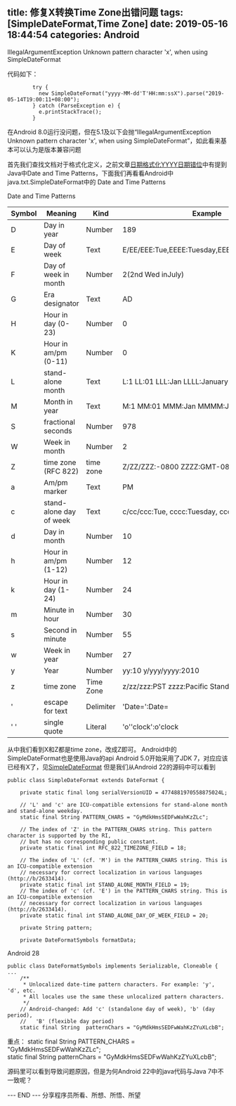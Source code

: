 title: 修复X转换Time Zone出错问题
tags: [SimpleDateFormat,Time Zone]
date: 2019-05-16 18:44:54
categories: Android
---
IllegalArgumentException Unknown pattern character 'x', when using SimpleDateFormat
   
代码如下：
```
        try {
          new SimpleDateFormat("yyyy-MM-dd'T'HH:mm:ssX").parse("2019-05-14T19:00:11+08:00");
        } catch (ParseException e) {
          e.printStackTrace();
        }
```
在Android 8.0运行没问题，但在5.1及以下会抛“IllegalArgumentException Unknown pattern character 'x', when using SimpleDateFormat”，如此看来基本可以认为是版本兼容问题

<!-- more -->

首先我们查找文档对于格式化定义，之前文章[日期格式化YYYY日期错位](/2018/01/03/date-formate-YYYY-in-java/)中有提到Java中Date and Time Patterns，下面我们再看看Android中java.txt.SimpleDateFormat中的
Date and Time Patterns
  
Date and Time Patterns  
 
| Symbol| Meaning | Kind | Example |
| -------- | ----- | ---- | ---- |
| D| 	Day in year	| Number| 	189| 
| E| 	Day of week	| Text	| E/EE/EEE:Tue,EEEE:Tuesday,EEEEE:T| 
| F	| Day of week in month| 	Number	| 2(2nd Wed inJuly)|
| G        | Era designator      | Text | AD |
| H| 	Hour in day (0-23)| 	Number| 	0| 
| K| 	Hour in am/pm (0-11)	| Number| 	0| 
| L| 	stand-alone month	| Text | 	L:1 LL:01 LLL:Jan LLLL:January LLLLL:J| 
| M	| Month in year	| Text| 	M:1 MM:01 MMM:Jan MMMM:January MMMMM:J| 
| S	| fractional seconds| 	Number| 	978| 
| W| 	Week in month| 	Number| 	2| 
| Z	| time zone (RFC 822)	| time zone| 	Z/ZZ/ZZZ:-0800 ZZZZ:GMT-08:00 ZZZZZ:-08:00|
| a| 	Am/pm marker	| Text| 	PM| 
| c| 	stand-alone day of week	| Text| 	c/cc/ccc:Tue, cccc:Tuesday, ccccc:T| 
| d	| Day in month| 	Number| 	10|  
| h| 	Hour in am/pm (1-12)| 	Number	| 12| 
| k	| Hour in day (1-24)| 	Number| 	24| 
| m| 	Minute in hour| 	Number	| 30| 
| s	| Second in minute	| Number| 	55| 
| w| 	Week in year| 	Number| 	27| 
| y |	Year |	Number|	yy:10 y/yyy/yyyy:2010 |
| z| 	time zone	| Time Zone	| z/zz/zzz:PST zzzz:Pacific Standard Time| 
| '| 	escape for text	| Delimiter	| 'Date=':Date=| 
| ' '| 	single quote	| Literal	| 'o''clock':o'clock| 

从中我们看到X和Z都是time zone，改成Z即可。
Android中的SimpleDateFormat也是使用Java的api
Android 5.0开始采用了JDK 7，对应应该已经有X了，见[SimpleDateFormat](https://docs.oracle.com/javase/7/docs/api/java/text/SimpleDateFormat.html)
但是我们从Android 22的源码中可以看到
```
public class SimpleDateFormat extends DateFormat {

    private static final long serialVersionUID = 4774881970558875024L;

    // 'L' and 'c' are ICU-compatible extensions for stand-alone month and stand-alone weekday.
    static final String PATTERN_CHARS = "GyMdkHmsSEDFwWahKzZLc";

    // The index of 'Z' in the PATTERN_CHARS string. This pattern character is supported by the RI,
    // but has no corresponding public constant.
    private static final int RFC_822_TIMEZONE_FIELD = 18;

    // The index of 'L' (cf. 'M') in the PATTERN_CHARS string. This is an ICU-compatible extension
    // necessary for correct localization in various languages (http://b/2633414).
    private static final int STAND_ALONE_MONTH_FIELD = 19;
    // The index of 'c' (cf. 'E') in the PATTERN_CHARS string. This is an ICU-compatible extension
    // necessary for correct localization in various languages (http://b/2633414).
    private static final int STAND_ALONE_DAY_OF_WEEK_FIELD = 20;

    private String pattern;

    private DateFormatSymbols formatData;
```

Android 28
```
public class DateFormatSymbols implements Serializable, Cloneable {
...
    /**
     * Unlocalized date-time pattern characters. For example: 'y', 'd', etc.
     * All locales use the same these unlocalized pattern characters.
     */
    // Android-changed: Add 'c' (standalone day of week), 'b' (day period),
    //   'B' (flexible day period)
    static final String  patternChars = "GyMdkHmsSEDFwWahKzZYuXLcbB";
```

重点：
static final String PATTERN_CHARS = "GyMdkHmsSEDFwWahKzZLc";  
static final String  patternChars = "GyMdkHmsSEDFwWahKzZYuXLcbB";

源码里可以看到导致问题原因，但是为何Android 22中的java代码与Java 7中不一致呢？



---  END  ---
分享程序员所看、所想、所悟、所望